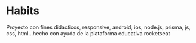 # Habits
Proyecto con fines didacticos, responsive, android, ios, node.js, prisma, js, css, html...hecho con ayuda de la plataforma educativa rocketseat
